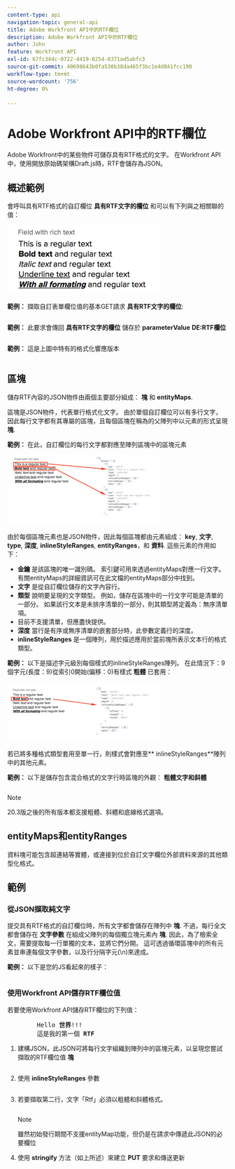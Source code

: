```yaml
---
content-type: api
navigation-topic: general-api
title: Adobe Workfront API中的RTF欄位
description: Adobe Workfront API中的RTF欄位
author: John
feature: Workfront API
exl-id: 67fc34dc-0722-4419-8254-0371ad5abfc3
source-git-commit: 40698643b0fa530b38da465f3bc1e4d841fcc190
workflow-type: tm+mt
source-wordcount: '756'
ht-degree: 0%

---
```



# Adobe Workfront API中的RTF欄位

Adobe Workfront中的某些物件可儲存具有RTF格式的文字。 在Workfront API中，使用開放原始碼架構Draft.js時，RTF會儲存為JSON。

## 概述範例

會呼叫具有RTF格式的自訂欄位 **具有RTF文字的欄位** 和可以有下列與之相關聯的值：

![](assets/rich-text-example-350x158.png)

**範例：** 擷取自訂表單欄位值的基本GET請求 **具有RTF文字的欄位**:

<!-- [Copy](javascript:void(0);) -->
<pre><OBJ Code><OBJ ID><OBJ Code><OBJ ID></pre>

**範例：** 此要求會傳回 **具有RTF文字的欄位** 儲存於 **parameterValue** **DE:RTF欄位**

<!-- [Copy](javascript:void(0);) -->
<pre></pre>

**範例：** 這是上圖中特有的格式化響應版本

<!-- [Copy](javascript:void(0);) -->
<pre></pre>

## 區塊

儲存RTF內容的JSON物件由兩個主要部分組成： **塊** 和 **entityMaps**.

區塊是JSON物件，代表單行格式化文字。 由於單個自訂欄位可以有多行文字，因此每行文字都有其專屬的區塊，且每個區塊在稱為的父陣列中以元素的形式呈現 **塊**.

**範例：** 在此，自訂欄位的每行文字都對應至陣列區塊中的區塊元素

![](assets/copy-of-rich-text-mapping-350x159.png)

由於每個區塊元素也是JSON物件，因此每個區塊都由元素組成： **key**, **文字**, **type**, **深度**, **inlineStyleRanges**, **entityRanges**，和 **資料**. 這些元素的作用如下：

* **金鑰** 是該區塊的唯一識別碼。 索引鍵可用來透過entityMaps對應一行文字。 有關entityMaps的詳細資訊可在此文檔的entityMaps部分中找到。
* **文字** 是從自訂欄位儲存的文字內容行。
* **類型** 說明要呈現的文字類型。 例如，儲存在區塊中的一行文字可能是清單的一部分。 如果該行文本是未排序清單的一部分，則其類型將定義為：無序清單項。
* 目前不支援清單，但應盡快提供。
* **深度** 當行是有序或無序清單的嵌套部分時，此參數定義行的深度。
* **inlineStyleRanges** 是一個陣列，用於描述應用於當前塊所表示文本行的格式類型。

**範例：** 以下是描述字元級別每個樣式的inlineStyleRanges陣列。 在此情況下：9個字元(長度：9)從索引0開始(偏移：0)有樣式 **粗體** 已套用：

![](assets/copy-of-rich-text-mapping-2-350x136.png)

若已將多種格式類型套用至單一行，則樣式會對應至** inlineStyleRanges**陣列中的其他元素。

**範例：** 以下是儲存包含混合格式的文字行時區塊的外觀： **粗體文字和斜體**

<!-- [Copy](javascript:void(0);) -->
<pre></pre>

>[!NOTE]
>
>20.3版之後的所有版本都支援粗體、斜體和底線格式選項。

## entityMaps和entityRanges

資料塊可能包含超連結等實體，或連接到位於自訂文字欄位外部資料來源的其他類型化格式。

## 範例

### 從JSON擷取純文字

提交具有RTF格式的自訂欄位時，所有文字都會儲存在陣列中 **塊**. 不過，每行全文都會儲存在 **文字參數** 在組成父陣列的每個獨立塊元素內 **塊**. 因此，為了檢索全文，需要提取每一行單獨的文本，並將它們分開。 這可透過循環區塊中的所有元素並串連每個文字參數，以及行分隔字元(\n)來達成。

**範例：** 以下是您的JS看起來的樣子：

<!-- [Copy](javascript:void(0);) -->
<pre></pre>

### 使用Workfront API儲存RTF欄位值

若要使用Workfront API儲存RTF欄位的下列值：
<pre>
		Hello <strong>世界</strong>!!!
		這是我的第一個 <strong>RTF</strong></pre>

1. 建構JSON，此JSON可將每行文字組織到陣列中的區塊元素，以呈現您嘗試擷取的RTF欄位值 **塊**

   <!-- [Copy](javascript:void(0);) -->
   <pre></pre>

1. 使用 **inlineStyleRanges** 參數

   <!-- [Copy](javascript:void(0);) -->
   <pre></pre>

1. 若要擷取第二行，文字「Rtf」必須以粗體和斜體格式。

   <!-- [Copy](javascript:void(0);) -->
   <pre></pre>

   >[!NOTE]
   >
   >雖然初始發行期間不支援entityMap功能，但仍是在請求中傳遞此JSON的必要欄位

1. 使用 **stringify** 方法（如上所述）來建立 **PUT** 要求和傳送更新

   <!-- [Copy](javascript:void(0);) -->
   <pre><OBJ Code><OBJ ID></pre>
